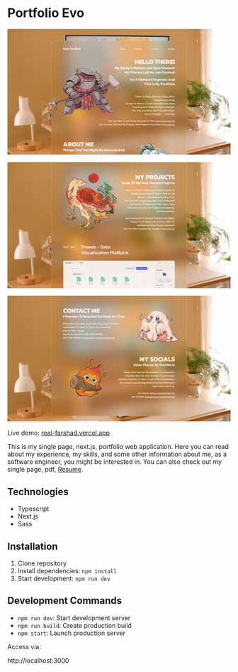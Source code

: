 # Portfolio Evo

![Feature 1 Demo](public/screenshots/1.jpg)

![Feature 1 Demo](public/screenshots/2.jpg)

![Feature 1 Demo](public/screenshots/3.jpg)

Live demo: [real-farshad.vercel.app](https://real-farshad.vercel.app)

This is my single page, next.js, portfolio web application. Here you can read about my experience, my skills, and some other information about me, as a software engineer, you might be interested in. You can also check out my single page, pdf, [Resume](https://farshad-dev.vercel.app/Farshad_Resume.pdf).

## Technologies

- Typescript
- Next.js
- Sass

## Installation

1. Clone repository
2. Install dependencies: `npm install`
3. Start development: `npm run dev`

## Development Commands

- `npm run dev`: Start development server
- `npm run build`: Create production build
- `npm start`: Launch production server

Access via:

http://localhost:3000
